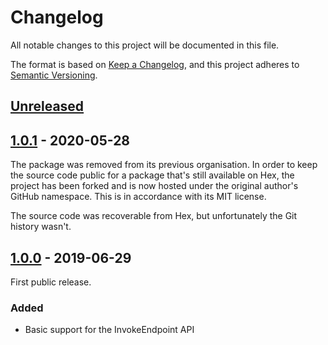 # Changelog

All notable changes to this project will be documented in this file.

The format is based on [Keep a Changelog](https://keepachangelog.com/en/1.0.0/),
and this project adheres to [Semantic Versioning](https://semver.org/spec/v2.0.0.html).

## [Unreleased]

## [1.0.1] - 2020-05-28

The package was removed from its previous organisation. In order to keep the
source code public for a package that's still available on Hex, the project
has been forked and is now hosted under the original author's GitHub namespace.
This is in accordance with its MIT license.

The source code was recoverable from Hex, but unfortunately the Git history wasn't.

## [1.0.0] - 2019-06-29

First public release.

### Added

- Basic support for the InvokeEndpoint API

[Unreleased]: https://github.com/dideler/graylog_search/compare/v1.0.1...HEAD
[1.0.1]: https://github.com/dideler/graylog_search/compare/v1.0.0...v1.0.1
[1.0.0]: https://github.com/dideler/graylog_search/compare/v0.1.0...v1.0.0
